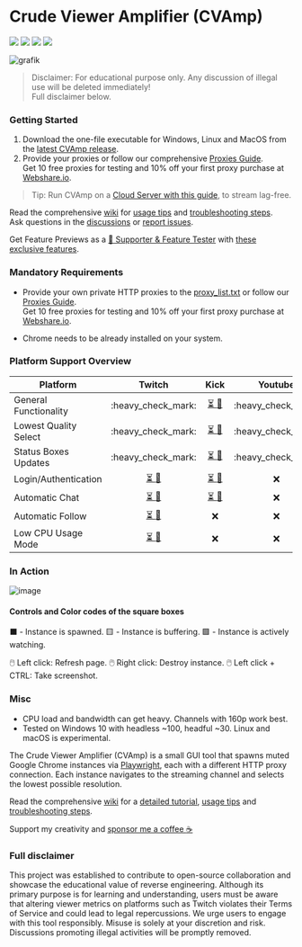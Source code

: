 # Crude Viewer Amplifier (CVAmp)

[![](https://img.shields.io/github/downloads/kevinbytesthedust/cvamp/total)](https://github.com/KevinBytesTheDust/cvamp/releases/latest)
[![](https://github.com/KevinBytesTheDust/cvamp/actions/workflows/pytest.yml/badge.svg)](https://github.com/KevinBytesTheDust/cvamp/actions/workflows/pytest.yml)
[![](https://github.com/KevinBytesTheDust/cvamp/actions/workflows/format_lint.yml/badge.svg)](https://github.com/KevinBytesTheDust/cvamp/actions/workflows/format_lint.yml)
[![](https://github.com/KevinBytesTheDust/cvamp/actions/workflows/build.yml/badge.svg)](https://github.com/KevinBytesTheDust/cvamp/actions/workflows/build.yml)

![grafik](https://github.com/user-attachments/assets/66110d35-1683-4f95-a48f-a737c5dcedd0)

> Disclaimer: For educational purpose only. Any discussion of illegal use will be deleted immediately!  
> Full disclaimer below.

### Getting Started

1. Download the one-file executable for Windows, Linux and MacOS from the [latest CVAmp release](https://github.com/KevinBytesTheDust/cvamp/releases/latest).
2. Provide your proxies or follow our comprehensive [Proxies Guide](https://github.com/KevinBytesTheDust/cvamp/wiki/Webshare.io-Proxies-Guide).  
   Get 10 free proxies for testing and 10% off your first proxy purchase at [Webshare.io](https://blueloperlabs.ch/proxy/wf).  

> Tip: Run CVAmp on a [Cloud Server with this guide](https://github.com/KevinBytesTheDust/CVAmp/wiki/Run-on-a-Cloud-Server), to stream lag-free.

Read the comprehensive [wiki](https://github.com/KevinBytesTheDust/cvamp/wiki) for [usage tips](https://github.com/KevinBytesTheDust/cvamp/wiki/Advanced-features-and-controls) and [troubleshooting steps](https://github.com/KevinBytesTheDust/cvamp/wiki/Troubleshooting).  
Ask questions in the [discussions](https://github.com/KevinBytesTheDust/cvamp/discussions) or [report issues](https://github.com/KevinBytesTheDust/cvamp/issues).

Get Feature Previews as a [:gem: Supporter & Feature Tester](https://blueloperlabs.ch/supporter/wf) with [these exclusive features](https://github.com/KevinBytesTheDust/CVAmp/wiki/Feature-Preview-(Supporter%E2%80%90Only)).

### Mandatory Requirements

- Provide your own private HTTP proxies to the [proxy_list.txt](proxy/proxy_list.txt) or follow our [Proxies Guide](https://github.com/KevinBytesTheDust/cvamp/wiki/Webshare.io-Proxies-Guide).  
Get 10 free proxies for testing and 10% off your first proxy purchase at [Webshare.io](https://blueloperlabs.ch/proxy/wf).  

- Chrome needs to be already installed on your system.

### Platform Support Overview

| Platform              |                                Twitch                                |                                 Kick                                 |        Youtube       |         Chzzk        |
| --------------------- | :------------------------------------------------------------------: | :------------------------------------------------------------------: | :------------------: | :------------------: |
| General Functionality |                         :heavy\_check\_mark:                         | [⏳ :gem:](https://github.com/KevinBytesTheDust/CVAmp/wiki/Feature-Preview-(Supporter%E2%80%90Only)) | :heavy\_check\_mark: | :heavy\_check\_mark: |
| Lowest Quality Select |                         :heavy\_check\_mark:                         | [⏳ :gem:](https://github.com/KevinBytesTheDust/CVAmp/wiki/Feature-Preview-(Supporter%E2%80%90Only)) | :heavy\_check\_mark: | :heavy\_check\_mark: |
| Status Boxes Updates  |                         :heavy\_check\_mark:                         | [⏳ :gem:](https://github.com/KevinBytesTheDust/CVAmp/wiki/Feature-Preview-(Supporter%E2%80%90Only)) | :heavy\_check\_mark: | :heavy\_check\_mark: |
| Login/Authentication  | [⏳ :gem:](https://github.com/KevinBytesTheDust/CVAmp/wiki/Feature-Preview-(Supporter%E2%80%90Only)) | [⏳ :gem:](https://github.com/KevinBytesTheDust/CVAmp/wiki/Feature-Preview-(Supporter%E2%80%90Only)) |          :x:         |          :x:         |
| Automatic Chat        | [⏳ :gem:](https://github.com/KevinBytesTheDust/CVAmp/wiki/Feature-Preview-(Supporter%E2%80%90Only)) | [⏳ :gem:](https://github.com/KevinBytesTheDust/CVAmp/wiki/Feature-Preview-(Supporter%E2%80%90Only)) |          :x:         |          :x:         |
| Automatic Follow      | [⏳ :gem:](https://github.com/KevinBytesTheDust/CVAmp/wiki/Feature-Preview-(Supporter%E2%80%90Only)) |                                  :x:                                 |          :x:         |          :x:         |
| Low CPU Usage Mode    | [⏳ :gem:](https://github.com/KevinBytesTheDust/CVAmp/wiki/Feature-Preview-(Supporter%E2%80%90Only)) |                                  :x:                                 |          :x:         |          :x:         |



### In Action

![image](https://github.com/user-attachments/assets/94611ec5-c6c7-4473-9bb4-3f41dad3b563)

#### Controls and Color codes of the square boxes

⬛ - Instance is spawned. 🟨 - Instance is buffering. 🟩 - Instance is actively watching.

🖱️ Left click: Refresh page.
🖱️ Right click: Destroy instance.
🖱️ Left click + CTRL: Take screenshot.

### Misc

- CPU load and bandwidth can get heavy. Channels with 160p work best.
- Tested on Windows 10 with headless ~100, headful ~30. Linux and macOS is experimental.

The Crude Viewer Amplifier (CVAmp) is a small GUI tool that spawns muted Google Chrome instances via [Playwright](https://github.com/microsoft/playwright-python), each with a different HTTP proxy connection. Each instance navigates to the streaming channel and selects the lowest possible resolution.

Read the comprehensive [wiki](https://github.com/KevinBytesTheDust/cvamp/wiki) for a [detailed tutorial](https://github.com/KevinBytesTheDust/cvamp/wiki/Detailed-Tutorial), [usage tips](https://github.com/KevinBytesTheDust/cvamp/wiki/Advanced-features-and-controls) and [troubleshooting steps](https://github.com/KevinBytesTheDust/cvamp/wiki/Troubleshooting).

Support my creativity and [sponsor me a coffee :coffee:](https://blueloperlabs.ch/supporter/wf)

### Full disclaimer

This project was established to contribute to open-source collaboration and showcase the educational value of reverse engineering. Although its primary purpose is for learning and understanding, users must be aware that altering viewer metrics on platforms such as Twitch violates their Terms of Service and could lead to legal repercussions. We urge users to engage with this tool responsibly. Misuse is solely at your discretion and risk. Discussions promoting illegal activities will be promptly removed.
